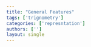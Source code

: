```yaml
---
title: "General Features"
tags: ['trignometry']
categories: ['represntation']
authors: ['']
layout: single
---
```


